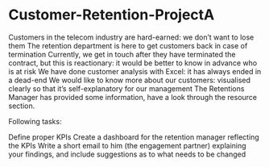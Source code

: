 # Customer-Retention-ProjectA 

Customers in the telecom industry are hard-earned: we don’t want to lose them
The retention department is here to get customers back in case of termination 
Currently, we get in touch after they have terminated the contract, but this is reactionary: it would be better to know in advance who is at risk 
We  have done customer analysis with Excel: it has always ended in a dead-end
We would like to know more about our customers: visualised clearly so that it’s self-explanatory for our management
The Retentions Manager has provided some information, have a look through the resource section.

Following tasks:

Define proper KPIs
Create a dashboard for the retention manager reflecting the KPIs
Write a short email to him (the engagement partner) explaining your findings, and include suggestions as to what needs to be changed
